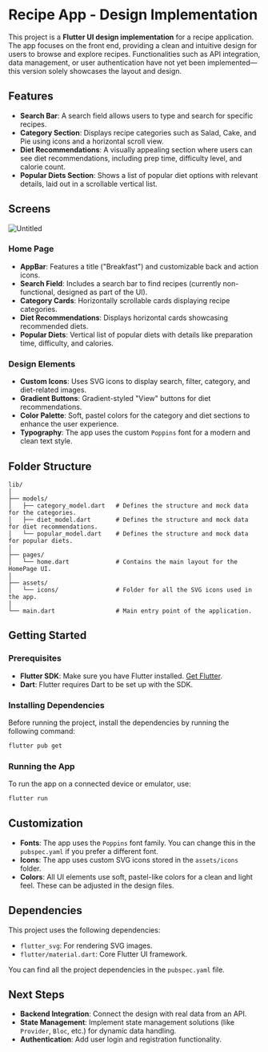 # Recipe App - Design Implementation

This project is a **Flutter UI design implementation** for a recipe application. The app focuses on the front end, providing a clean and intuitive design for users to browse and explore recipes. Functionalities such as API integration, data management, or user authentication have not yet been implemented—this version solely showcases the layout and design.


## Features

- **Search Bar**: A search field allows users to type and search for specific recipes.
- **Category Section**: Displays recipe categories such as Salad, Cake, and Pie using icons and a horizontal scroll view.
- **Diet Recommendations**: A visually appealing section where users can see diet recommendations, including prep time, difficulty level, and calorie count.
- **Popular Diets Section**: Shows a list of popular diet options with relevant details, laid out in a scrollable vertical list.

## Screens

![Untitled](https://github.com/user-attachments/assets/f19a22e5-94a0-443a-9fcb-0bcfa85ad1c2)

### Home Page
- **AppBar**: Features a title ("Breakfast") and customizable back and action icons.
- **Search Field**: Includes a search bar to find recipes (currently non-functional, designed as part of the UI).
- **Category Cards**: Horizontally scrollable cards displaying recipe categories.
- **Diet Recommendations**: Displays horizontal cards showcasing recommended diets.
- **Popular Diets**: Vertical list of popular diets with details like preparation time, difficulty, and calories.

### Design Elements
- **Custom Icons**: Uses SVG icons to display search, filter, category, and diet-related images.
- **Gradient Buttons**: Gradient-styled "View" buttons for diet recommendations.
- **Color Palette**: Soft, pastel colors for the category and diet sections to enhance the user experience.
- **Typography**: The app uses the custom `Poppins` font for a modern and clean text style.

## Folder Structure

```
lib/
│
├── models/
│   ├── category_model.dart   # Defines the structure and mock data for the categories.
│   ├── diet_model.dart       # Defines the structure and mock data for diet recommendations.
│   └── popular_model.dart    # Defines the structure and mock data for popular diets.
│
├── pages/
│   └── home.dart             # Contains the main layout for the HomePage UI.
│
├── assets/
│   └── icons/                # Folder for all the SVG icons used in the app.
│
└── main.dart                 # Main entry point of the application.
```

## Getting Started

### Prerequisites

- **Flutter SDK**: Make sure you have Flutter installed. [Get Flutter](https://flutter.dev/docs/get-started/install).
- **Dart**: Flutter requires Dart to be set up with the SDK.

### Installing Dependencies

Before running the project, install the dependencies by running the following command:

```bash
flutter pub get
```

### Running the App

To run the app on a connected device or emulator, use:

```bash
flutter run
```

## Customization

- **Fonts**: The app uses the `Poppins` font family. You can change this in the `pubspec.yaml` if you prefer a different font.
- **Icons**: The app uses custom SVG icons stored in the `assets/icons` folder.
- **Colors**: All UI elements use soft, pastel-like colors for a clean and light feel. These can be adjusted in the design files.

## Dependencies

This project uses the following dependencies:

- `flutter_svg`: For rendering SVG images.
- `flutter/material.dart`: Core Flutter UI framework.

You can find all the project dependencies in the `pubspec.yaml` file.

## Next Steps

- **Backend Integration**: Connect the design with real data from an API.
- **State Management**: Implement state management solutions (like `Provider`, `Bloc`, etc.) for dynamic data handling.
- **Authentication**: Add user login and registration functionality.

